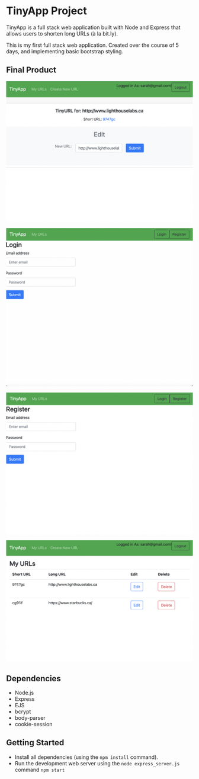 # TinyApp Project

TinyApp is a full stack web application built with Node and Express that allows users to shorten long URLs (à la bit.ly).

This is my first full stack web application.  Created over the course of 5 days, and implementing basic bootstrap styling.   

## Final Product

!["Edit Url's page"](https://github.com/SarahKeashly/tinyapp-/blob/master/docs/edit-page.png)

!["Login page"](https://github.com/SarahKeashly/tinyapp-/blob/master/docs/long-page.png)

!["Register page"](https://github.com/SarahKeashly/tinyapp-/blob/master/docs/register-page.png)

!["Url's page"](https://github.com/SarahKeashly/tinyapp-/blob/master/docs/urls-page.png)

## Dependencies

- Node.js
- Express
- EJS
- bcrypt
- body-parser
- cookie-session

## Getting Started

- Install all dependencies (using the `npm install` command).
- Run the development web server using the `node express_server.js` command `npm start`

